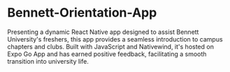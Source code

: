 # Bennett-Orientation-App
Presenting a dynamic React Native app designed to assist Bennett University's freshers, this app provides a seamless introduction to campus chapters and clubs. Built with JavaScript and Nativewind, it's hosted on Expo Go App and has earned positive feedback, facilitating a smooth transition into university life. 
